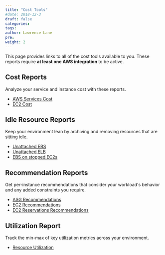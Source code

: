 ```yaml
---
title: "Cost Tools"
#date: 2018-12-3
draft: false
categories:
tags:
author: Lawrence Lane
pre:
weight: 2
---
```

This page provides links to all of the cost tools available to you. These reports require **at least one AWS integration** to be active.

## Cost Reports
Analyze your service and instance cost with these reports.

- [AWS Services Cost][1]
- [EC2 Cost][2]

## Idle Resource Reports
Keep your environment lean by archiving and removing resources that are sitting idle.

- [Unattached EBS][7]
- [Unattached ELB][7]
- [EBS on stopped EC2s][7]

## Recommendation Reports
Get per-instance recommendations that consider your workload's behavior and any added constraints you require.

- [ASG Recommendations][3]
- [EC2 Recommendations][4]
- [EC2 Reservations Recommendations][5]

## Utilization Report
Track the min-max of key utilization metrics across your environment.

- [Resource Utilization][6]


[1]: /reports/reports-aws-services-cost
[2]: /reports/reports-cost
[3]: /reports/reports-asg-recommendations
[4]: /reports/reports-ec2-recommendations
[5]: /reports/reports-e2-reservations
[6]: /reports/reports-resource-utilization
[7]: /reports/idle-resources
